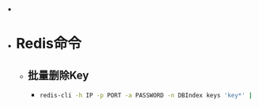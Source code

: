 -
- # Redis命令
	- ## 批量删除Key
		- ```sh
		  redis-cli -h IP -p PORT -a PASSWORD -n DBIndex keys 'key*' | xargs redis-cli -h IP -p PORT -a PASSWORD -n DBIndex del
		  ```